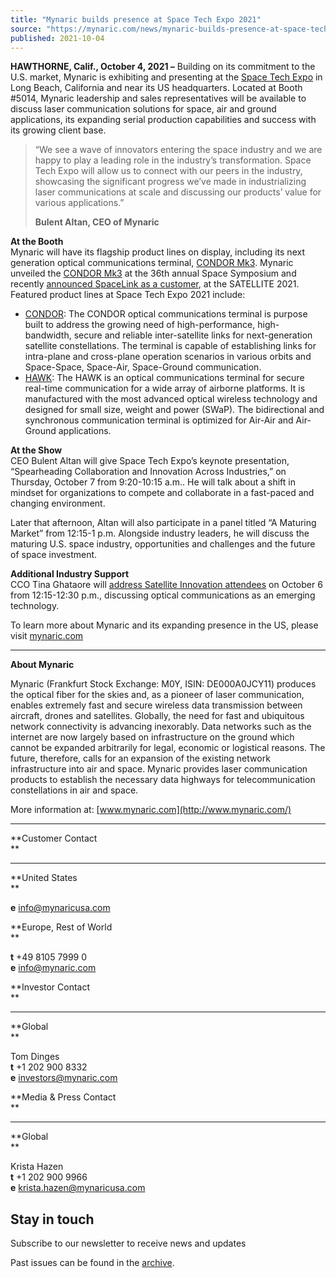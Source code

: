 ```yaml
---
title: "Mynaric builds presence at Space Tech Expo 2021"
source: "https://mynaric.com/news/mynaric-builds-presence-at-space-tech-expo-2021/"
published: 2021-10-04
---
```

**HAWTHORNE, Calif., October 4, 2021 –** Building on its commitment to the U.S. market, Mynaric is exhibiting and presenting at the [Space Tech Expo](https://www.spacetechexpo.com/) in Long Beach, California and near its US headquarters. Located at Booth #5014, Mynaric leadership and sales representatives will be available to discuss laser communication solutions for space, air and ground applications, its expanding serial production capabilities and success with its growing client base.

> “We see a wave of innovators entering the space industry and we are happy to play a leading role in the industry’s transformation. Space Tech Expo will allow us to connect with our peers in the industry, showcasing the significant progress we’ve made in industrializing laser communications at scale and discussing our products’ value for various applications.”
> 
> **Bulent Altan, CEO of Mynaric**

**At the Booth**  
Mynaric will have its flagship product lines on display, including its next generation optical communications terminal, [CONDOR Mk3](https://mynaric.com/products/condor-mk3/). Mynaric unveiled the [CONDOR Mk3](https://mynaric.com/news/mynaric-releases-next-generation-ultra-fast-scalable-optical-communications-terminal-for-satellite-applications/) at the 36th annual Space Symposium and recently [announced SpaceLink as a customer](https://mynaric.com/news/mynaric-announces-another-customer-for-recently-released-condor-mk3/), at the SATELLITE 2021. Featured product lines at Space Tech Expo 2021 include:

- [CONDOR](https://mynaric.com/products/space/): The CONDOR optical communications terminal is purpose built to address the growing need of high-performance, high-bandwidth, secure and reliable inter-satellite links for next-generation satellite constellations. The terminal is capable of establishing links for intra-plane and cross-plane operation scenarios in various orbits and Space-Space, Space-Air, Space-Ground communication.
- [HAWK](https://mynaric.com/products/hawk/): The HAWK is an optical communications terminal for secure real-time communication for a wide array of airborne platforms. It is manufactured with the most advanced optical wireless technology and designed for small size, weight and power (SWaP). The bidirectional and synchronous communication terminal is optimized for Air-Air and Air-Ground applications.

**At the Show**  
CEO Bulent Altan will give Space Tech Expo’s keynote presentation, “Spearheading Collaboration and Innovation Across Industries,” on Thursday, October 7 from 9:20-10:15 a.m.. He will talk about a shift in mindset for organizations to compete and collaborate in a fast-paced and changing environment.

Later that afternoon, Altan will also participate in a panel titled “A Maturing Market” from 12:15-1 p.m. Alongside industry leaders, he will discuss the maturing U.S. space industry, opportunities and challenges and the future of space investment.

**Additional Industry Support**  
CCO Tina Ghataore will [address Satellite Innovation attendees](https://2021.satelliteinnovation.com/speakers/tina-ghataore/) on October 6 from 12:15-12:30 p.m., discussing optical communications as an emerging technology.

To learn more about Mynaric and its expanding presence in the US, please visit [mynaric.com](http://mynaric.com/)

---

**About Mynaric**

Mynaric (Frankfurt Stock Exchange: M0Y, ISIN: DE000A0JCY11) produces the optical fiber for the skies and, as a pioneer of laser communication, enables extremely fast and secure wireless data transmission between aircraft, drones and satellites. Globally, the need for fast and ubiquitous network connectivity is advancing inexorably. Data networks such as the internet are now largely based on infrastructure on the ground which cannot be expanded arbitrarily for legal, economic or logistical reasons. The future, therefore, calls for an expansion of the existing network infrastructure into air and space. Mynaric provides laser communication products to establish the necessary data highways for telecommunication constellations in air and space.

More information at: [www.mynaric.com](http://www.mynaric.com/)

---

**Customer Contact  
**

---

**United States  
**

**e** [info@mynaricusa.com](https://mynaric.com/news/mynaric-builds-presence-at-space-tech-expo-2021/)

**Europe, Rest of World  
**

**t** +49 8105 7999 0  
**e** [info@mynaric.com](https://mynaric.com/news/mynaric-builds-presence-at-space-tech-expo-2021/)

**Investor Contact  
**

---

**Global  
**

Tom Dinges  
**t** +1 202 900 8332  
**e** [investors@mynaric.com](https://mynaric.com/news/mynaric-builds-presence-at-space-tech-expo-2021/)

**Media & Press Contact  
**

---

**Global  
**

Krista Hazen  
**t** +1 202 900 9966  
**e** [krista.hazen@mynaricusa.com](https://mynaric.com/news/mynaric-builds-presence-at-space-tech-expo-2021/)

## Stay in touch

Subscribe to our newsletter to receive news and updates

Past issues can be found in the [archive](https://us17.campaign-archive.com/home/?u=7b919ac48d490499a79acff9f&id=aaebe0d6df).